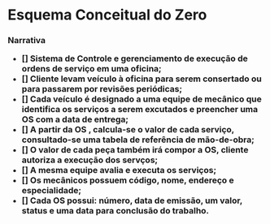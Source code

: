 # Esquema Conceitual do Zero
<h3> Narrativa
 
 - [] Sistema de Controle e gerenciamento de execução de ordens de serviço em uma oficina;
 - [] Cliente levam veículo à oficina para serem consertado ou para passarem por revisões periódicas;
 - [] Cada veículo é designado a uma equipe de mecânico que identifica os serviços a serem excutados e preencher
      uma OS com a data de entrega;
 - [] A partir da OS , calcula-se o valor de cada serviço, consultado-se uma tabela de referência de mão-de-obra;
 - [] O valor de cada peça também irá compor a OS,  cliente autoriza a execução dos servços;
 - [] A mesma equipe avalia e executa os serviços;
 - [] Os mecânicos possuem código, nome, endereço e especialidade;
 - [] Cada OS possui: número, data de emissão, um valor, status e  uma data para conclusão do trabalho.
